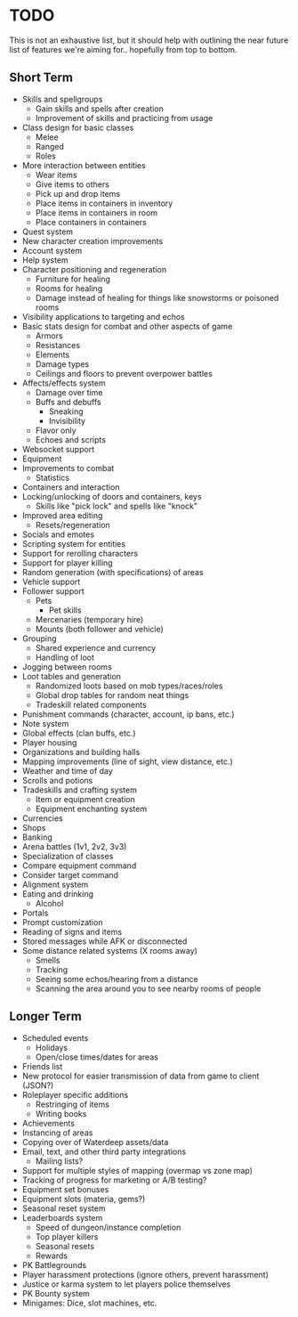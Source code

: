 # TODO

This is not an exhaustive list, but it should help with outlining the near
future list of features we're aiming for.. hopefully from top to bottom.

## Short Term

- Skills and spellgroups
    - Gain skills and spells after creation
    - Improvement of skills and practicing from usage
- Class design for basic classes
    - Melee
    - Ranged
    - Roles
- More interaction between entities
    - Wear items
    - Give items to others
    - Pick up and drop items
    - Place items in containers in inventory
    - Place items in containers in room
    - Place containers in containers
- Quest system
- New character creation improvements
- Account system
- Help system
- Character positioning and regeneration
    - Furniture for healing
    - Rooms for healing
    - Damage instead of healing for things like snowstorms or poisoned rooms
- Visibility applications to targeting and echos
- Basic stats design for combat and other aspects of game
    - Armors
    - Resistances
    - Elements
    - Damage types
    - Ceilings and floors to prevent overpower battles
- Affects/effects system
    - Damage over time
    - Buffs and debuffs
        - Sneaking
        - Invisibility
    - Flavor only
    - Echoes and scripts
- Websocket support
- Equipment
- Improvements to combat
    - Statistics
- Containers and interaction
- Locking/unlocking of doors and containers, keys
    - Skills like "pick lock" and spells like "knock"
- Improved area editing
    - Resets/regeneration
- Socials and emotes
- Scripting system for entities
- Support for rerolling characters
- Support for player killing
- Random generation (with specifications) of areas
- Vehicle support
- Follower support
    - Pets
        - Pet skills
    - Mercenaries (temporary hire)
    - Mounts (both follower and vehicle)
- Grouping
    - Shared experience and currency
    - Handling of loot
- Jogging between rooms
- Loot tables and generation
    - Randomized loots based on mob types/races/roles
    - Global drop tables for random neat things
    - Tradeskill related components
- Punishment commands (character, account, ip bans, etc.)
- Note system
- Global effects (clan buffs, etc.)
- Player housing
- Organizations and building halls
- Mapping improvements (line of sight, view distance, etc.)
- Weather and time of day
- Scrolls and potions
- Tradeskills and crafting system
    - Item or equipment creation
    - Equipment enchanting system
- Currencies
- Shops
- Banking
- Arena battles (1v1, 2v2, 3v3)
- Specialization of classes
- Compare equipment command
- Consider target command
- Alignment system
- Eating and drinking
    - Alcohol
- Portals
- Prompt customization
- Reading of signs and items
- Stored messages while AFK or disconnected
- Some distance related systems (X rooms away)
    - Smells
    - Tracking
    - Seeing some echos/hearing from a distance
    - Scanning the area around you to see nearby rooms of people

## Longer Term

- Scheduled events
    - Holidays
    - Open/close times/dates for areas
- Friends list
- New protocol for easier transmission of data from game to client (JSON?)
- Roleplayer specific additions
    - Restringing of items
    - Writing books
- Achievements
- Instancing of areas
- Copying over of Waterdeep assets/data
- Email, text, and other third party integrations
    - Mailing lists?
- Support for multiple styles of mapping (overmap vs zone map)
- Tracking of progress for marketing or A/B testing?
- Equipment set bonuses
- Equipment slots (materia, gems?)
- Seasonal reset system
- Leaderboards system
    - Speed of dungeon/instance completion
    - Top player killers
    - Seasonal resets
    - Rewards
- PK Battlegrounds
- Player harassment protections (ignore others, prevent harassment)
- Justice or karma system to let players police themselves
- PK Bounty system
- Minigames: Dice, slot machines, etc.
